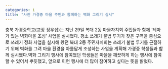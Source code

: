 ```yaml
---
categories: i
title: "사진 가경중 마을 주민과 함께하는 벽화 그리기 실시"
---
```

충북 가경중학교(교장 정우섭)는 지난 29일 복대 2동 마을자치회 주민들과 함께 ‘테마가 있는 벽화마을 조성’ 사업을 실시했다. 평소 쓰레기 불법 투기가 잦은 구역을 중심으로 쓰레기 정화 사업을 실시해 왔던 복대 2동 주민자치회는 쓰레기 불법 투기를 근절하기 위해 벽화를 그려 마을 환경을 아름답게 조성하는 사업을 계획해 가경중 학생들과 함께 실시했다.벽화 그리기 행사에 참여했던 학생들은 마을을 깨끗하게 하는 행사에 참여할 수 있어서 뿌듯했고, 앞으로 이런 행사에 더 많이 참여하고 싶다는 뜻을 밝혔다.